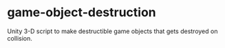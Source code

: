 # game-object-destruction
Unity 3-D script to make destructible game objects that gets destroyed on collision.

